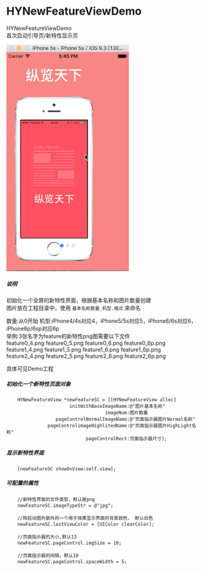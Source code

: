 # HYNewFeatureViewDemo
HYNewFeatureViewDemo  
首次启动引导页/新特性显示页     
  
![image](https://github.com/xtyHY/HYNewFeatureView/blob/master/demo.gif)  

##### 说明  
初始化一个全屏的新特性界面，根据基本名称和图片数量创建  
图片放在工程目录中，使用 `基本名称数量_机型.格式` 来命名  
  
数量:从0开始
机型:iPhone4/4s对应4，iPhone5/5s对应5，iPhone6/6s对应6，iPhone6p/6sp对应6p    
举例:3张名字为feature的新特性png图需要以下文件  
feature0_4.png feature0_5.png feature0_6.png feature0_6p.png  
feature1_4.png feature1_5.png feature1_6.png feature1_6p.png  
feature2_4.png feature2_5.png feature2_6.png feature2_6p.png  
  
具体可见Demo工程
  
##### 初始化一个新特性页面对象
```
	HYNewFeatureView *newFeatureSC = [[HYNewFeatureView alloc]  
					   initWithBaseImageName:@"图片基本名称"  
									imageNum:图片数量  
				  pageControlNormalImageName:@"页面指示器图片Normal名称"  
			   pageControlimageHighlitedName:@"页面指示器图片HighLight名称"  
					    	 pageControlRect:页面指示器尺寸];  
```   
  
##### 显示新特性界面  
```
	[newFeatureSC showOnView:self.view];
```
  
##### 可配置的属性
```    
	//新特性界面的文件类型，默认是png
	newFeatureSC.imageTypeStr = @"jpg";  
	  
	//除启动图外额外的一个用于效果显示界面的背景颜色， 默认白色
    newFeatureSC.lastViewColor = [UIColor clearColor];  
	  
	//页面指示器的大小,默认13
    newFeatureSC.pageControl.imgSize = 10;  
 
	//页面指示器的间隔，默认10
    newFeatureSC.pageControl.spaceWidth = 5;  

```
